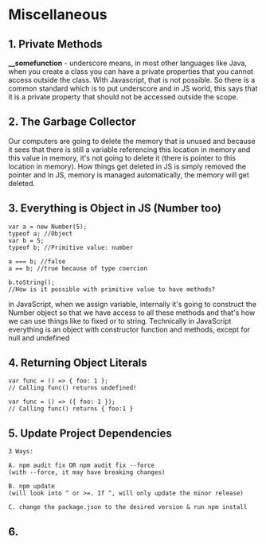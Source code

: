 # Miscellaneous

## 1. Private Methods

**\_\_somefunction** - underscore means, in most other languages like Java, when you create a class you can have a private properties that you cannot access outside the class. With Javascript, that is not possible. So there is a common standard which is to put underscore and in JS world, this says that it is a private property that should not be accessed outside the scope.

## 2. The Garbage Collector

Our computers are going to delete the memory that is unused and because it sees that there is still a variable referencing this location in memory and this value in memory, it's not going to delete it \(there is pointer to this location in memory\). How things get deleted in JS is simply removed the pointer and in JS, memory is managed automatically, the memory will get deleted.

## 3. Everything is Object in JS \(Number too\)

```
var a = new Number(5);
typeof a; //Object
var b = 5;
typeof b; //Primitive value: number

a === b; //false
a == b; //true because of type coercion

b.toString(); 
//How is it possible with primitive value to have methods?
```

in JavaScript, when we assign variable, internally it's going to construct the Number object so that we have access to all these methods and that's how we can use things like to fixed or to string. Technically in JavaScript everything is an object with constructor function and methods, except for null and undefined

## 4. Returning Object Literals

```
var func = () => { foo: 1 };
// Calling func() returns undefined!

var func = () => ({ foo: 1 });
// Calling func() returns { foo:1 }
```

## 5. Update Project Dependencies

```
3 Ways:

A. npm audit fix OR npm audit fix --force
(with --force, it may have breaking changes)

B. npm update 
(will look into ^ or >=. If ^, will only update the minor release)

C. change the package.json to the desired version & run npm install
```

## 6.

```

```



